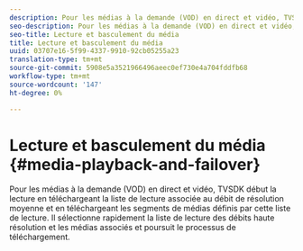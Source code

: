 ```yaml
---
description: Pour les médias à la demande (VOD) en direct et vidéo, TVSDK début la lecture en téléchargeant la liste de lecture associée au débit de résolution moyenne et en téléchargeant les segments de médias définis par cette liste de lecture. Il sélectionne rapidement la liste de lecture des débits haute résolution et les médias associés et poursuit le processus de téléchargement.
seo-description: Pour les médias à la demande (VOD) en direct et vidéo, TVSDK début la lecture en téléchargeant la liste de lecture associée au débit de résolution moyenne et en téléchargeant les segments de médias définis par cette liste de lecture. Il sélectionne rapidement la liste de lecture des débits haute résolution et les médias associés et poursuit le processus de téléchargement.
seo-title: Lecture et basculement du média
title: Lecture et basculement du média
uuid: 03707e16-5f99-4337-9910-92cb05255a23
translation-type: tm+mt
source-git-commit: 5908e5a3521966496aeec0ef730e4a704fddfb68
workflow-type: tm+mt
source-wordcount: '147'
ht-degree: 0%

---
```



# Lecture et basculement du média {#media-playback-and-failover}

Pour les médias à la demande (VOD) en direct et vidéo, TVSDK début la lecture en téléchargeant la liste de lecture associée au débit de résolution moyenne et en téléchargeant les segments de médias définis par cette liste de lecture. Il sélectionne rapidement la liste de lecture des débits haute résolution et les médias associés et poursuit le processus de téléchargement.